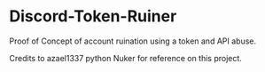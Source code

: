 # Discord-Token-Ruiner
Proof of Concept of account ruination using a token and API abuse.


Credits to azael1337 python Nuker for reference on this project.
